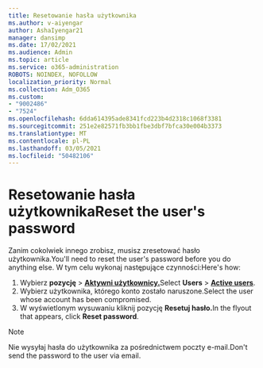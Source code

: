 ```yaml
---
title: Resetowanie hasła użytkownika
ms.author: v-aiyengar
author: AshaIyengar21
manager: dansimp
ms.date: 17/02/2021
ms.audience: Admin
ms.topic: article
ms.service: o365-administration
ROBOTS: NOINDEX, NOFOLLOW
localization_priority: Normal
ms.collection: Adm_O365
ms.custom:
- "9002486"
- "7524"
ms.openlocfilehash: 6dda614395ade8341fcd223b4d2318c1068f3381
ms.sourcegitcommit: 251e2e82571fb3bb1fbe3dbf7bfca30e004b3373
ms.translationtype: MT
ms.contentlocale: pl-PL
ms.lasthandoff: 03/05/2021
ms.locfileid: "50482106"
---
```

# <a name="reset-the-users-password"></a><span data-ttu-id="7da53-102">Resetowanie hasła użytkownika</span><span class="sxs-lookup"><span data-stu-id="7da53-102">Reset the user's password</span></span>

<span data-ttu-id="7da53-103">Zanim cokolwiek innego zrobisz, musisz zresetować hasło użytkownika.</span><span class="sxs-lookup"><span data-stu-id="7da53-103">You'll need to reset the user's password before you do anything else.</span></span> <span data-ttu-id="7da53-104">W tym celu wykonaj następujące czynności:</span><span class="sxs-lookup"><span data-stu-id="7da53-104">Here's how:</span></span>

1. <span data-ttu-id="7da53-105">Wybierz **pozycję**  >  **[Aktywni użytkownicy.](https://go.microsoft.com/fwlink/p/?linkid=834822)**</span><span class="sxs-lookup"><span data-stu-id="7da53-105">Select **Users** > **[Active users](https://go.microsoft.com/fwlink/p/?linkid=834822)**.</span></span>
1. <span data-ttu-id="7da53-106">Wybierz użytkownika, którego konto zostało naruszone.</span><span class="sxs-lookup"><span data-stu-id="7da53-106">Select the user whose account has been compromised.</span></span>
1. <span data-ttu-id="7da53-107">W wyświetlonym wysuwaniu kliknij pozycję **Resetuj hasło.**</span><span class="sxs-lookup"><span data-stu-id="7da53-107">In the flyout that appears, click **Reset password**.</span></span>

> [!NOTE]
> <span data-ttu-id="7da53-108">Nie wysyłaj hasła do użytkownika za pośrednictwem poczty e-mail.</span><span class="sxs-lookup"><span data-stu-id="7da53-108">Don't send the password to the user via email.</span></span>
